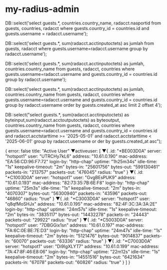 # my-radius-admin

DB::select('select guests.\*, countries.country_name, radacct.nasportid from guests, countries, radacct where guests.country_id = countries.id and guests.username = radacct.username');

DB::select('select guests.\*, sum(radacct.acctinputoctets) as jumlah from guests, radacct where guests.username=radacct.username group by radacct.username');

DB::select('select guests.\*, sum(radacct.acctinputoctets) as jumlah, countries.country_name from guests, radacct, countries where guests.username=radacct.username and guests.country_id = countries.id group by radacct.username');

DB::select('select guests.\*, sum(radacct.acctinputoctets) as jumlah, countries.country_name from guests, radacct, countries where guests.username=radacct.username and guests.country_id = countries.id group by radacct.username order by guests.created_at asc limit 2 offset 4');

DB::select("select guests.\*, sum(radacct.acctinputoctets) as byteinput,sum(radacct.acctoutputoctets) as byteoutput, countries.country_name from guests, radacct, countries where guests.username=radacct.username and guests.country_id = countries.id and radacct.acctstarttime >= '2025-05-01' and radacct.acctstarttime < '2025-06-01' group by radacct.username or
der by guests.created_at asc");

{
error: false
title: "Active User"
▼activeuser: [
▼{
.id: "*BE003D0A"
server: "hotspot1"
user: "UTRCHy7kL6"
address: "10.61.0.190"
mac-address: "EA:56:CD:96:F7:72"
login-by: "http-chap"
uptime: "1h25m34s"
idle-time: "1s"
keepalive-timeout: "2m"
bytes-in: "25601756"
bytes-out: "599130461"
packets-in: "213757"
packets-out: "476045"
radius: "true"
}
▼{
.id: "*C1003D0A"
server: "hotspot1"
user: "GvgBEsPUK9"
address: "10.61.0.193"
mac-address: "82:73:35:7B:6E:F8"
login-by: "http-chap"
uptime: "25m3s"
idle-time: "1s"
keepalive-timeout: "2m"
bytes-in: "4070307"
bytes-out: "56300940"
packets-in: "43596"
packets-out: "46860"
radius: "true"
}
▼{
.id: "*C3003D0A"
server: "hotspot1"
user: "q8qfMoSHJx"
address: "10.61.0.195"
mac-address: "82:4F:3C:3A:3A:2E"
login-by: "http-chap"
uptime: "24m57s"
idle-time: "1s"
keepalive-timeout: "2m"
bytes-in: "3835117"
bytes-out: "14432278"
packets-in: "24443"
packets-out: "29922"
radius: "true"
}
▼{
.id: "*C5003D0A"
server: "hotspot1"
user: "7DBGGix1sn"
address: "10.61.0.197"
mac-address: "FA:6C:0E:BE:7E:D3"
login-by: "http-chap"
uptime: "24m47s"
idle-time: "1s"
keepalive-timeout: "2m"
bytes-in: "5121476"
bytes-out: "9014837"
packets-in: "60070"
packets-out: "63336"
radius: "true"
}
▼{
.id: "*C7003D0A"
server: "hotspot1"
user: "Di9IgXLYT7"
address: "10.61.0.199"
mac-address: "7A:47:8F:46:E8:06"
login-by: "http-chap"
uptime: "22m12s"
idle-time: "1s"
keepalive-timeout: "2m"
bytes-in: "14551516"
bytes-out: "6421634"
packets-in: "67078"
packets-out: "60826"
radius: "true"
}
]
}
